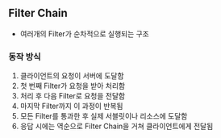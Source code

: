 
## Filter Chain
- 여러개의 Filter가 순차적으로 실행되는 구조
### 동작 방식
1. 클라이언트의 요청이 서버에 도달함
2. 첫 번째 Filter가 요청을 받아 처리함
3. 처리 후 다음 Filter로 요청을 전달함
4. 마지막 Filter까지 이 과정이 반복됨
5. 모든 Filter를 통과한 후 실제 서블릿이나 리소스에 도달함
6. 응답 시에는 역순으로 Filter Chain을 거쳐 클라이언트에게 전달됨